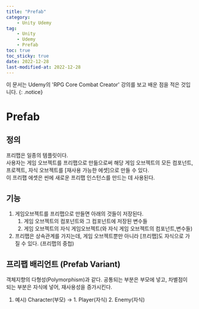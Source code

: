 ```yaml
---
title: "Prefab"
category:
    - Unity Udemy
tag:
    - Unity
    - Udemy
    - Prefab
toc: true
toc_sticky: true
date: 2022-12-28
last-modified-at: 2022-12-28
---
```

이 문서는 Udemy의  'RPG Core Combat Creator' 강의를 보고 배운 점을 적은 것입니다.
{: .notice}

# Prefab
## 정의
프리팹은 일종의 템플릿이다.   
사용자는 게임 오브젝트를 프리팹으로 만듦으로써 해당 게임 오브젝트의 모든 컴포넌트, 프로젝트, 자식 오브젝트를 [재사용 가능한 에셋]으로 만들 수 있다.   
이 프리팹 에셋은 씬에 새로운 프리팹 인스턴스를 만드는 데 사용된다.

## 기능
1. 게임오브젝트를 프리팹으로 만들면 아래의 것들이 저장된다.
    1. 게임 오브젝트의 컴포넌트와 그 컴포넌트에 저장된 변수들
    2. 게임 오브젝트의 자식 게임오브젝트(와 자식 게임 오브젝트의 컴포넌트,변수들)
2. 프리팹은 상속관계를 가지는데, 게임 오브젝트뿐만 아니라 [프리팹]도 자식으로 가질 수 있다. (프리팹의 중첩)

## 프리팹 배리언트 (Prefab Variant)
객체지향의 다형성(Polymorphism)과 같다. 공통되는 부분은 부모에 넣고, 차별점이 되는 부분은 자식에 넣어, 재사용성을 증가시킨다.
1. 예시) Character(부모) -> 1. Player(자식) 2. Enemy(자식)